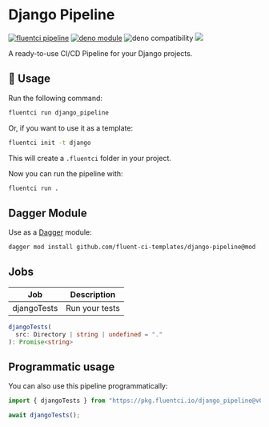 # Django Pipeline

[![fluentci pipeline](https://img.shields.io/badge/dynamic/json?label=pkg.fluentci.io&labelColor=%23000&color=%23460cf1&url=https%3A%2F%2Fapi.fluentci.io%2Fv1%2Fpipeline%2Fdjango_pipeline&query=%24.version)](https://pkg.fluentci.io/django_pipeline)
[![deno module](https://shield.deno.dev/x/django_pipeline)](https://deno.land/x/django_pipeline)
![deno compatibility](https://shield.deno.dev/deno/^1.34)
[![](https://img.shields.io/codecov/c/gh/fluent-ci-templates/django-pipeline)](https://codecov.io/gh/fluent-ci-templates/django-pipeline)

A ready-to-use CI/CD Pipeline for your Django projects.

## 🚀 Usage

Run the following command:

```bash
fluentci run django_pipeline
```

Or, if you want to use it as a template:

```bash
fluentci init -t django
```

This will create a `.fluentci` folder in your project.

Now you can run the pipeline with:

```bash
fluentci run .
```

## Dagger Module

Use as a [Dagger](https://dagger.io) module:

```bash
dagger mod install github.com/fluent-ci-templates/django-pipeline@mod
```

## Jobs

| Job         | Description      |
| ----------- | ---------------- |
| djangoTests | Run your tests   |

```typescript
djangoTests(
  src: Directory | string | undefined = "."
): Promise<string>
```

## Programmatic usage

You can also use this pipeline programmatically:

```ts
import { djangoTests } from "https://pkg.fluentci.io/django_pipeline@v0.8.1/mod.ts";

await djangoTests();

```
